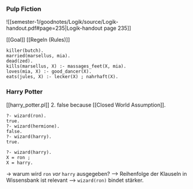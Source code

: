 ### Pulp Fiction

![[semester-1/goodnotes/Logik/source/Logik-handout.pdf#page=235|Logik-handout page 235]]

[[Goal]]
[[Regeln (Rules)]]

```
killer(butch).
married(marsellus, mia).
dead(zed).
kills(marsellus, X) :- massages_feet(X, mia).
loves(mia, X) :- good_dancer(X).
eats(jules, X) :- lecker(X) ; nahrhaft(X).
```

### Harry Potter

[[harry_potter.pl]]
2. false because [[Closed World Assumption]].
```
?- wizard(ron).
true.
?- wizard(hermione).
false.
?- wizard(harry).
true.

?- wizard(harry).
X = ron ;
X = harry.
```

-> warum wird `ron` _vor_ `harry` ausgegeben?
--> Reihenfolge der Klauseln in Wissensbank ist relevant --> `wizard(ron)` bindet stärker.